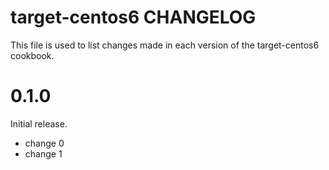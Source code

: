 # target-centos6 CHANGELOG

This file is used to list changes made in each version of the target-centos6 cookbook.

# 0.1.0

Initial release.

- change 0
- change 1

